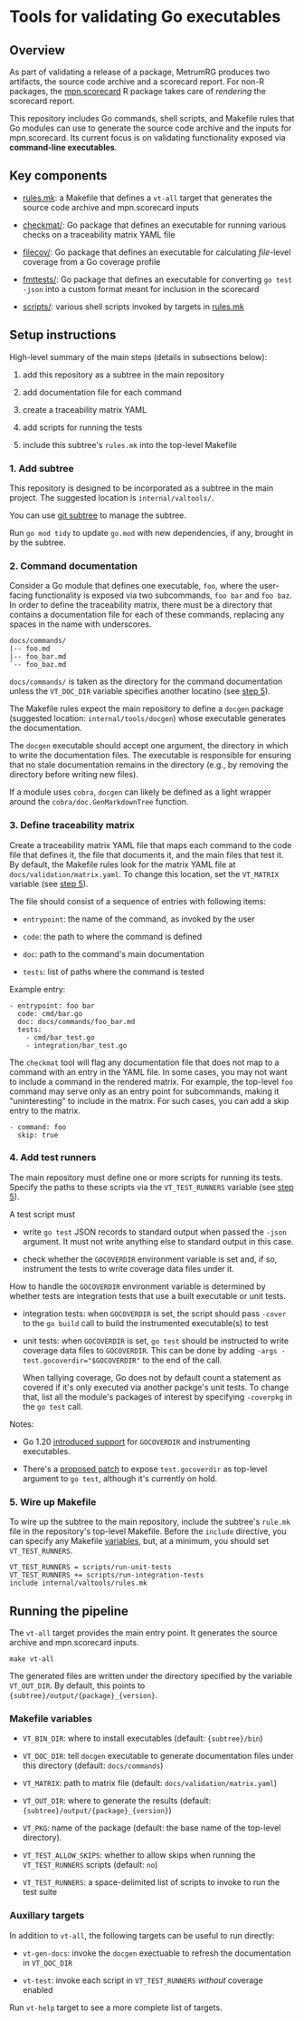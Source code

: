 
Tools for validating Go executables
===================================


Overview
--------

As part of validating a release of a package, MetrumRG produces two
artifacts, the source code archive and a scorecard report.  For non-R
packages, the [mpn.scorecard][ms] R package takes care of *rendering*
the scorecard report.

[ms]: https://github.com/metrumresearchgroup/mpn.scorecard

This repository includes Go commands, shell scripts, and Makefile
rules that Go modules can use to generate the source code archive and
the inputs for mpn.scorecard.  Its current focus is on validating
functionality exposed via **command-line executables**.


Key components
--------------

 * [rules.mk][]: a Makefile that defines a `vt-all` target that
   generates the source code archive and mpn.scorecard inputs

 * [checkmat/][]: Go package that defines an executable for running
   various checks on a traceability matrix YAML file

 * [filecov/][]: Go package that defines an executable for calculating
    *file*-level coverage from a Go coverage profile

 * [fmttests/][]: Go package that defines an executable for converting
   `go test -json` into a custom format meant for inclusion in the
   scorecard

 * [scripts/][]: various shell scripts invoked by targets in
   [rules.mk][]

[rules.mk]: ./rules.mk
[checkmat/]: ./checkmat
[filecov/]: ./filecov
[fmttests/]: ./fmttests
[scripts/]: ./scripts/


Setup instructions
------------------

High-level summary of the main steps (details in subsections below):

 1. add this repository as a subtree in the main repository

 2. add documentation file for each command

 3. create a traceability matrix YAML

 4. add scripts for running the tests

 5. include this subtree's `rules.mk` into the top-level Makefile

### 1. Add subtree

This repository is designed to be incorporated as a subtree in the
main project.  The suggested location is `internal/valtools/`.

You can use [git subtree][gs] to manage the subtree.

[gs]: https://manpages.debian.org/stable/git-man/git-subtree.1.en.html

Run `go mod tidy` to update `go.mod` with new dependencies, if any,
brought in by the subtree.

### 2. Command documentation

Consider a Go module that defines one executable, `foo`, where the
user-facing functionality is exposed via two subcommands, `foo bar`
and `foo baz`.  In order to define the traceability matrix, there must
be a directory that contains a documentation file for each of these
commands, replacing any spaces in the name with underscores.

    docs/commands/
    |-- foo.md
    |-- foo_bar.md
    `-- foo_baz.md

`docs/commands/` is taken as the directory for the command
documentation unless the `VT_DOC_DIR` variable specifies another
locatino (see [step 5](#step5)).

The Makefile rules expect the main repository to define a `docgen`
package (suggested location: `internal/tools/docgen`) whose executable
generates the documentation.

The `docgen` executable should accept one argument, the directory in
which to write the documentation files.  The executable is responsible
for ensuring that no stale documentation remains in the directory
(e.g., by removing the directory before writing new files).

If a module uses `cobra`, `docgen` can likely be defined as a light
wrapper around the `cobra/doc.GenMarkdownTree` function.

### 3. Define traceability matrix

Create a traceability matrix YAML file that maps each command to the
code file that defines it, the file that documents it, and the main
files that test it.  By default, the Makefile rules look for the
matrix YAML file at `docs/validation/matrix.yaml`.  To change this
location, set the `VT_MATRIX` variable (see [step 5](#step5)).

The file should consist of a sequence of entries with following items:

 * `entrypoint`: the name of the command, as invoked by the user

 * `code`: the path to where the command is defined

 * `doc`: path to the command's main documentation

 * `tests`: list of paths where the command is tested

Example entry:

    - entrypoint: foo bar
      code: cmd/bar.go
      doc: docs/commands/foo_bar.md
      tests:
        - cmd/bar_test.go
        - integration/bar_test.go

The `checkmat` tool will flag any documentation file that does not map
to a command with an entry in the YAML file.  In some cases, you may
not want to include a command in the rendered matrix.  For example,
the top-level `foo` command may serve only as an entry point for
subcommands, making it "uninteresting" to include in the matrix.  For
such cases, you can add a skip entry to the matrix.

    - command: foo
      skip: true

### 4. Add test runners

The main repository must define one or more scripts for running its
tests.  Specify the paths to these scripts via the `VT_TEST_RUNNERS`
variable (see [step 5](#step5)).

A test script must

 * write `go test` JSON records to standard output when passed the
   `-json` argument.  It must not write anything else to standard
   output in this case.

 * check whether the `GOCOVERDIR` environment variable is set and, if
   so, instrument the tests to write coverage data files under it.

How to handle the `GOCOVERDIR` environment variable is determined by
whether tests are integration tests that use a built executable or
unit tests.

 * integration tests: when `GOCOVERDIR` is set, the script should pass
   `-cover` to the `go build` call to build the instrumented
   executable(s) to test

 * unit tests: when `GOCOVERDIR` is set, `go test` should be
   instructed to write coverage data files to `GOCOVERDIR`.  This can
   be done by adding `-args -test.gocoverdir="$GOCOVERDIR"` to the end
   of the call.

   When tallying coverage, Go does not by default count a statement as
   covered if it's only executed via another packge's unit tests.  To
   change that, list all the module's packages of interest by
   specifying `-coverpkg` in the `go test` call.

Notes:

 * Go 1.20 [introduced support][newcov] for `GOCOVERDIR` and
   instrumenting executables.

 * There's a [proposed patch][covarg] to expose `test.gocoverdir` as
   top-level argument to `go test`, although it's currently on hold.

[newcov]: https://go.dev/blog/integration-test-coverage
[covarg]: https://go-review.googlesource.com/c/go/+/456595/14


<a id="step5"></a>

### 5. Wire up Makefile

To wire up the subtree to the main repository, include the subtree's
`rule.mk` file in the repository's top-level Makefile.  Before the
`include` directive, you can specify any Makefile [variables](#vars),
but, at a minimum, you should set `VT_TEST_RUNNERS`.

    VT_TEST_RUNNERS = scripts/run-unit-tests
    VT_TEST_RUNNERS += scripts/run-integration-tests
    include internal/valtools/rules.mk


Running the pipeline
--------------------

The `vt-all` target provides the main entry point.  It generates the
source archive and mpn.scorecard inputs.

    make vt-all

The generated files are written under the directory specified by the
variable `VT_OUT_DIR`.  By default, this points to
`{subtree}/output/{package}_{version}`.

<a id="vars"></a>

### Makefile variables

 * `VT_BIN_DIR`: where to install executables (default:
   `{subtree}/bin`)

 * `VT_DOC_DIR`: tell `docgen` executable to generate documentation
   files under this directory (default: `docs/commands`)

 * `VT_MATRIX`: path to matrix file (default:
   `docs/validation/matrix.yaml`)

 * `VT_OUT_DIR`: where to generate the results (default:
   `{subtree}/output/{package}_{version}`)

 * `VT_PKG`: name of the package (default: the base name of the
   top-level directory).

 * `VT_TEST_ALLOW_SKIPS`: whether to allow skips when running the
   `VT_TEST_RUNNERS` scripts (default: `no`)

 * `VT_TEST_RUNNERS`: a space-delimited list of scripts to invoke to
   run the test suite

### Auxillary targets

In addition to `vt-all`, the following targets can be useful to run
directly:

 * `vt-gen-docs`: invoke the `docgen` exectuable to refresh the
   documentation in `VT_DOC_DIR`

 * `vt-test`: invoke each script in `VT_TEST_RUNNERS` *without*
   coverage enabled

Run `vt-help` target to see a more complete list of targets.
